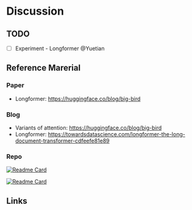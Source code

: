 # Discussion

## TODO
 - [ ] Experiment - Longformer @Yuetian

## Reference Marerial
### Paper
 - Longformer: https://huggingface.co/blog/big-bird

### Blog
 - Variants of attention: https://huggingface.co/blog/big-bird
 - Longformer: https://towardsdatascience.com/longformer-the-long-document-transformer-cdfeefe81e89

### Repo
 [![Readme Card](https://github-readme-stats.vercel.app/api/pin/?username=lucidrains&repo=block-recurrent-transformer-pytorch)](https://github.com/lucidrains/block-recurrent-transformer-pytorch)
 
 [![Readme Card](https://github-readme-stats.vercel.app/api/pin/?username=allenai&repo=longformer)](https://github.com/allenai/longformer)


## Links


